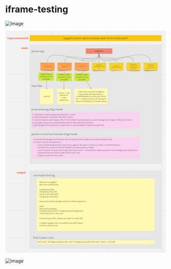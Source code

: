 # iframe-testing
![Image](https://raw.github.com/jesswang08/iframe-testing/miro-boards/miro-board-main.png?raw=true "miro board")

![Image](miro-board-main.png)

![Image](../miro-board-main.png)
